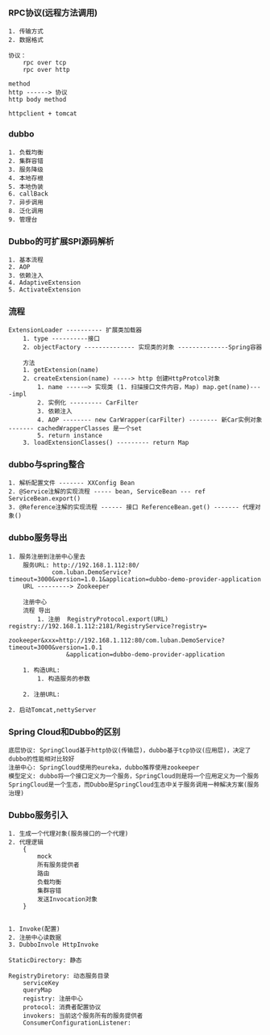 ### RPC协议(远程方法调用)
    1. 传输方式
    2. 数据格式
    
    协议：
        rpc over tcp
        rpc over http

    method
    http ------> 协议
    http body method

    httpclient + tomcat

### dubbo
    1. 负载均衡
    2. 集群容错
    3. 服务降级
    4. 本地存根
    5. 本地伪装
    6. callBack
    7. 异步调用
    8. 泛化调用
    9. 管理台

### Dubbo的可扩展SPI源码解析
    1. 基本流程
    2. AOP
    3. 依赖注入
    4. AdaptiveExtension
    5. ActivateExtension

### 流程
    ExtensionLoader ---------- 扩展类加载器
        1. type ----------接口
        2. objectFactory -------------- 实现类的对象 --------------Spring容器

        方法
        1. getExtension(name)
        2. createExtension(name) -----> http 创建HttpProtcol对象
            1. name -----—> 实现类 (1. 扫描接口文件内容，Map) map.get(name)----impl
            2. 实例化 --------- CarFilter
            3. 依赖注入
            4. AOP -------- new CarWrapper(carFilter) -------- 新Car实例对象  ------- cachedWrapperClasses 是一个set
            5. return instance
        3. loadExtensionClasses() --------- return Map

### dubbo与spring整合
    1. 解析配置文件 ------- XXConfig Bean
    2. @Service注解的实现流程 ----- bean, ServiceBean --- ref ServiceBean.export()
    3. @Reference注解的实现流程 ------ 接口 ReferenceBean.get() ------- 代理对象()

### dubbo服务导出
    1. 服务注册到注册中心里去
        服务URL: http://192.168.1.112:80/
                com.luban.DemoService?timeout=3000&version=1.0.1&application=dubbo-demo-provider-application
        URL ---------> Zookeeper
        
        注册中心
        流程 导出
            1. 注册  RegistryProtocol.export(URL) registry://192.168.1.112:2181/RegistryService?registry=
                    zookeeper&xxx=http://192.168.1.112:80/com.luban.DemoService?timeout=3000&version=1.0.1
                    &application=dubbo-demo-provider-application
        
        1. 构造URL:
            1. 构造服务的参数
                
        2. 注册URL:
            
    2. 启动Tomcat,nettyServer


### Spring Cloud和Dubbo的区别
    底层协议: SpringCloud基于http协议(传输层)，dubbo基于tcp协议(应用层)，决定了dubbo的性能相对比较好
    注册中心: SpringCloud使用的eureka，dubbo推荐使用zookeeper
    模型定义: dubbo将一个接口定义为一个服务，SpringCloud则是将一个应用定义为一个服务
    SpringCloud是一个生态，而Dubbo是SpringCloud生态中关于服务调用一种解决方案(服务治理)

### Dubbo服务引入
    1. 生成一个代理对象(服务接口的一个代理)
    2. 代理逻辑
        {
            mock
            所有服务提供者
            路由
            负载均衡
            集群容错
            发送Invocation对象
        }


    1. Invoke(配置)
    2. 注册中心读数据
    3. DubboInvole HttpInvoke

    StaticDirectory: 静态

    RegistryDiretory: 动态服务目录
        serviceKey
        queryMap
        registry: 注册中心
        protocol: 消费者配置协议
        invokers: 当前这个服务所有的服务提供者
        ConsumerConfigurationListener:
        
        
    
